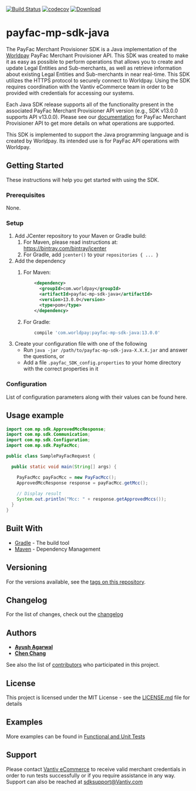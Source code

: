[![Build Status](https://travis-ci.org/Vantiv/payfac-mp-sdk-java.svg?branch=13.x)](https://travis-ci.org/Vantiv/payfac-mp-sdk-java)
[![codecov](https://codecov.io/gh/Vantiv/payfac-mp-sdk-java/branch/13.x/graph/badge.svg)](https://codecov.io/gh/Vantiv/payfac-mp-sdk-java)
[ ![Download](https://api.bintray.com/packages/vantivcnp/maven/payfac-mp-sdk-java/images/download.svg) ](https://bintray.com/vantivcnp/maven/payfac-mp-sdk-java/_latestVersion)

# payfac-mp-sdk-java

The PayFac Merchant Provisioner SDK is a Java implementation of the [Worldpay](https://developer.vantiv.com/community/ecommerce) PayFac Merchant Provisioner API. This SDK was created to make it as easy as possible to perform operations that allows you to create and update Legal Entities and Sub-merchants, as well as retrieve information about existing Legal Entities and Sub-merchants in near real-time. This SDK utilizes the HTTPS protocol to securely connect to Worldpay. Using the SDK requires coordination with the Vantiv eCommerce team in order to be provided with credentials for accessing our systems.

Each Java SDK release supports all of the functionality present in the associated PayFac Merchant Provisioner API version (e.g., SDK v13.0.0 supports API v13.0.0). Please see our [documentation](https://developer.vantiv.com/community/ecommerce/pages/documentation) for PayFac Merchant Provisioner API to get more details on what operations are supported.

This SDK is implemented to support the Java programming language and is created by Worldpay. Its intended use is for PayFac API operations with Worldpay.


## Getting Started

These instructions will help you get started with using the SDK.

### Prerequisites

None.


### Setup

1. Add JCenter repository to your Maven or Gradle build:
	1. For Maven, please read instructions at: https://bintray.com/bintray/jcenter
	2. For Gradle, add `jcenter()` to your `repositories { ... }`
2. Add the dependency
    1. For Maven:
        ```xml
            <dependency>
              <groupId>com.worldpay</groupId>
              <artifactId>payfac-mp-sdk-java</artifactId>
              <version>13.0.0</version>
              <type>pom</type>
            </dependency>
        ```

    2. For Gradle:
        ```groovy
            compile 'com.worldpay:payfac-mp-sdk-java:13.0.0'
        ```
3. Create your configuration file with one of the following
    * Run `java -jar /path/to/payfac-mp-sdk-java-X.X.X.jar` and answer the questions, or
    * Add a file `.payfac_SDK_config.properties` to your home directory with the correct properties in it

### Configuration
List of configuration parameters along with their values can be found here.


## Usage example

```java
import com.mp.sdk.ApprovedMccResponse;
import com.mp.sdk.Communication;
import com.mp.sdk.Configuration;
import com.mp.sdk.PayFacMcc;

public class SamplePayFacRequest {

  public static void main(String[] args) {

    PayFacMcc payFacMcc = new PayFacMcc();
    ApprovedMccResponse response = payFacMcc.getMcc();
    
    // Display result
    System.out.println("Mcc: " + response.getApprovedMccs());
  }
}
```
## Built With

* [Gradle](https://gradle.org/) - The build tool
* [Maven](https://maven.apache.org/) - Dependency Management

## Versioning
For the versions available, see the [tags on this repository](https://github.com/vantiv/payfac-mp-sdk-java/tags). 

## Changelog
For the list of changes, check out the [changelog](https://github.com/vantiv/payfac-mp-sdk-java/CHANGELOG.md)

## Authors

* [**Ayush Agarwal**](https://github.com/ayush17agarwal)
* [**Chen Chang**](https://github.com/cc6980312)

See also the list of [contributors](https://github.com/vantiv/payfac-mp-sdk-java/contributors) who participated in this project.

## License
This project is licensed under the MIT License - see the [LICENSE.md](LICENSE.md) file for details

## Examples
More examples can be found in [Functional and Unit Tests](https://github.com/Vantiv/payfac-mp-sdk-java/tree/13.x/src/test/java/com/mp/sdk)

## Support
Please contact [Vantiv eCommerce](https://developer.vantiv.com/community/ecommerce) to receive valid merchant credentials in order to run tests successfully or if you require assistance in any way.  Support can also be reached at sdksupport@Vantiv.com
